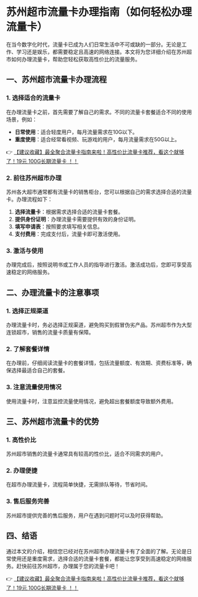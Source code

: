 # 苏州超市流量卡办理指南（如何轻松办理流量卡）

在当今数字化时代，流量卡已成为人们日常生活中不可或缺的一部分。无论是工作、学习还是娱乐，都需要稳定且高速的网络连接。本文将为您详细介绍在苏州超市如何办理流量卡，帮助您轻松获取高性价比的流量服务。

## 一、苏州超市流量卡办理流程

### 1. 选择适合的流量卡
在办理流量卡之前，首先需要了解自己的需求。不同的流量卡套餐适合不同的使用场景，例如：
- **日常使用**：适合轻度用户，每月流量需求在10G以下。
- **重度使用**：适合经常看视频、玩游戏的用户，每月流量需求在50G以上。

👉 [【建议收藏】最全聚合流量卡指南来啦！高性价比流量卡推荐，看这个就够了！19元 100G长期流量卡 ！！](https://bit.ly/Liuliangka)

### 2. 前往苏州超市办理
苏州各大超市通常都有流量卡的销售柜台，您可以根据自己的需求选择合适的流量卡。办理流程如下：
1. **选择流量卡**：根据需求选择合适的流量卡套餐。
2. **提供身份证明**：办理流量卡需要提供有效的身份证明。
3. **填写申请表**：按照要求填写相关信息。
4. **支付费用**：完成支付后，流量卡即可激活使用。

### 3. 激活与使用
办理完成后，按照说明书或工作人员的指导进行激活。激活成功后，您即可享受高速稳定的网络服务。

## 二、办理流量卡的注意事项

### 1. 选择正规渠道
办理流量卡时，务必选择正规渠道，避免购买到假冒伪劣产品。苏州超市作为大型连锁超市，销售的流量卡质量有保障。

### 2. 了解套餐详情
在办理前，仔细阅读流量卡的套餐详情，包括流量额度、有效期、资费标准等，确保选择最适合自己的套餐。

### 3. 注意流量使用情况
使用流量卡时，注意监控流量使用情况，避免超出套餐额度导致额外费用。

## 三、苏州超市流量卡的优势

### 1. 高性价比
苏州超市销售的流量卡通常具有较高的性价比，适合不同需求的用户。

### 2. 办理便捷
在超市办理流量卡，流程简单快捷，无需排队等待，节省时间。

### 3. 售后服务完善
苏州超市提供完善的售后服务，用户在遇到问题时可以及时获得帮助。

## 四、结语

通过本文的介绍，相信您已经对在苏州超市办理流量卡有了全面的了解。无论是日常使用还是重度需求，选择合适的流量卡套餐，都能让您享受到高速稳定的网络服务。赶快前往苏州超市，办理属于您的流量卡吧！

👉 [【建议收藏】最全聚合流量卡指南来啦！高性价比流量卡推荐，看这个就够了！19元 100G长期流量卡 ！！](https://bit.ly/Liuliangka)